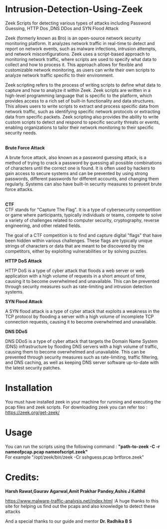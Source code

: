 # Intrusion-Detection-Using-Zeek
Zeek Scripts for detecting various types of attacks including Password Guessing, HTTP Dos ,DNS DDos and SYN Flood Attack  


Zeek (formerly known as Bro) is an open-source network security monitoring platform. It analyzes network traffic in real-time to detect and report on network events, such as malware infections, intrusion attempts, and network misconfigurations. Zeek uses a script-based approach to monitoring network traffic, where scripts are used to specify what data to collect and how to process it. This approach allows for flexible and customizable network monitoring, as users can write their own scripts to analyze network traffic specific to their environment.

Zeek scripting refers to the process of writing scripts to define what data to capture and how to analyze it within Zeek. Zeek scripts are written in a high-level programming language that is specific to the platform, which provides access to a rich set of built-in functionality and data structures. This allows users to write scripts to extract and process specific data from network traffic, such as identifying specific network protocols or extracting data from specific packets. Zeek scripting also provides the ability to write custom scripts to detect and respond to specific security threats or events, enabling organizations to tailor their network monitoring to their specific security needs.


<br>
<b> Brute Force Attack </b> <br> 

A brute force attack, also known as a password guessing attack, is a method of trying to crack a password by guessing all possible combinations of characters until the correct one is found. It is often used by hackers to gain access to secure systems and can be prevented by using strong passwords, different passwords for different accounts, and changing them regularly. Systems can also have built-in security measures to prevent brute force attacks.

<br> <b> CTF </b> <br>
CTF stands for "Capture The Flag". It is a type of cybersecurity competition or game where participants, typically individuals or teams, compete to solve a variety of challenges related to computer security, cryptography, reverse engineering, and other related fields.

The goal of a CTF competition is to find and capture digital "flags" that have been hidden within various challenges. These flags are typically unique strings of characters or data that are meant to be discovered by the competitors, either by exploiting vulnerabilities or by solving puzzles. <br>

<b> HTTP DoS Attack</b>

HTTP DoS is a type of cyber attack that floods a web server or web application with a high volume of requests in a short amount of time, causing it to become overwhelmed and unavailable. This can be prevented through security measures such as rate-limiting and intrusion detection systems.


<b> SYN Flood Attack</b>


A SYN flood attack is a type of cyber attack that exploits a weakness in the TCP protocol by flooding a server with a high volume of incomplete TCP connection requests, causing it to become overwhelmed and unavailable.


<b> DNS DDoS </b>


DNS DDoS is a type of cyber attack that targets the Domain Name System (DNS) infrastructure by flooding DNS servers with a high volume of traffic, causing them to become overwhelmed and unavailable. This can be prevented through security measures such as rate-limiting, traffic filtering, and DNS caching, as well as keeping DNS server software up-to-date with the latest security patches.


# Installation
You must have installed zeek in your machine for running and executing the pcap files and zeek scripts.
For downloading zeek you can refer too : https://zeek.org/get-zeek/

# Usage 
You can run the scripts using the following command : <b> "path-to-zeek -C -r nameofpcap.pcap nameofscript.zeek"</b><br>
For example "/opt/zeek/bin/zeek -Cr sshguess.pcap brtforce.zeek"

# Credits:
<b>Harsh Rawat,Gaurav Agarwal,Amit Prakhar Pandey,Ashis J Kalthil </b>


https://www.malware-traffic-analysis.net/index.html :A huge thanks to this site for helping us find out the pcaps and also knowledge to detect these attacks 


And a special thanks to our guide and mentor <b> Dr. Radhika B S </b> 

